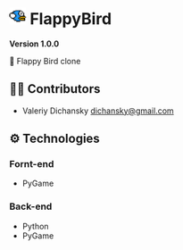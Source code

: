 # <img align="bottom" alt="flappyBirdIcon" width="30px" src="https://raw.githubusercontent.com/DuckoMan/FlappyBird/main/assets/icon.png" /> FlappyBird

**Version 1.0.0**

📃 Flappy Bird clone

## 👨‍💻 Contributors

- Valeriy Dichansky <dichansky@gmail.com>

## ⚙ Technologies
### Fornt-end
   - PyGame
### Back-end
   - Python
   - PyGame
